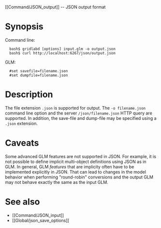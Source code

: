 [[Command/JSON_output]] -- JSON output format

# Synopsis
Command line:
~~~
  bash$ gridlabd [options] input.glm -o output.json
  bash$ curl http://localhost:6267/json/output.json
~~~
GLM:
~~~
  #set savefile=filename.json
  #set dumpfile=filename.json
~~~

# Description

The file extension `.json` is supported for output. The `-o filename.json` command line option and the server `/json/filename.json` HTTP query are supported. In addition, the save-file and dump-file may be specified using a `.json` extension.

# Caveats

Some advanced GLM features are not supported in JSON. For example, it is not possible to define implicit multi-object definitions using JSON as in GLM. In general, GLM *features* that are implicity often have to be implemented explicitly in JSON. That can lead to changes in the model behavior when performing "round-robin" conversions and the output GLM may not behave exactly the same as the input GLM.

# See also
* [[Command/JSON_input]]
* [[Global/json_save_options]]
